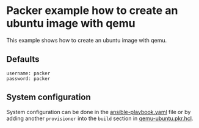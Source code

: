 # Packer example how to create an ubuntu image with qemu
This example shows how to create an ubuntu image with qemu.

## Defaults
```
username: packer
password: packer
```

## System configuration
System configuration can be done in the [ansible-playbook.yaml](ansible-playbook.yaml) file or by adding another 
`provisioner` into the `build` section in [qemu-ubuntu.pkr.hcl](qemu-ubuntu.pkr.hcl).